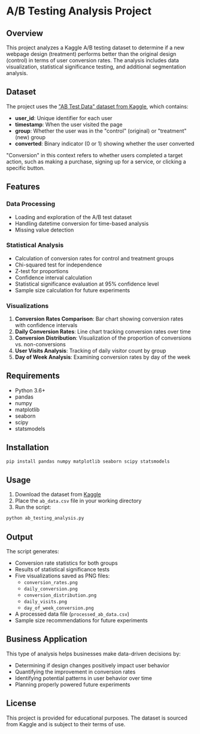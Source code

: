 # A/B Testing Analysis Project

## Overview
This project analyzes a Kaggle A/B testing dataset to determine if a new webpage design (treatment) performs better than the original design (control) in terms of user conversion rates. The analysis includes data visualization, statistical significance testing, and additional segmentation analysis.

## Dataset
The project uses the ["AB Test Data" dataset from Kaggle](https://www.kaggle.com/datasets/zhangluyuan/ab-testing), which contains:
- **user_id**: Unique identifier for each user
- **timestamp**: When the user visited the page
- **group**: Whether the user was in the "control" (original) or "treatment" (new) group
- **converted**: Binary indicator (0 or 1) showing whether the user converted

"Conversion" in this context refers to whether users completed a target action, such as making a purchase, signing up for a service, or clicking a specific button.

## Features

### Data Processing
- Loading and exploration of the A/B test dataset
- Handling datetime conversion for time-based analysis
- Missing value detection

### Statistical Analysis
- Calculation of conversion rates for control and treatment groups
- Chi-squared test for independence
- Z-test for proportions
- Confidence interval calculation
- Statistical significance evaluation at 95% confidence level
- Sample size calculation for future experiments

### Visualizations
1. **Conversion Rates Comparison**: Bar chart showing conversion rates with confidence intervals
2. **Daily Conversion Rates**: Line chart tracking conversion rates over time
3. **Conversion Distribution**: Visualization of the proportion of conversions vs. non-conversions
4. **User Visits Analysis**: Tracking of daily visitor count by group
5. **Day of Week Analysis**: Examining conversion rates by day of the week

## Requirements
- Python 3.6+
- pandas
- numpy
- matplotlib
- seaborn
- scipy
- statsmodels

## Installation
```bash
pip install pandas numpy matplotlib seaborn scipy statsmodels
```

## Usage
1. Download the dataset from [Kaggle](https://www.kaggle.com/datasets/zhangluyuan/ab-testing)
2. Place the `ab_data.csv` file in your working directory
3. Run the script:
```bash
python ab_testing_analysis.py
```

## Output
The script generates:
- Conversion rate statistics for both groups
- Results of statistical significance tests
- Five visualizations saved as PNG files:
  - `conversion_rates.png`
  - `daily_conversion.png`
  - `conversion_distribution.png`
  - `daily_visits.png`
  - `day_of_week_conversion.png`
- A processed data file (`processed_ab_data.csv`)
- Sample size recommendations for future experiments

## Business Application
This type of analysis helps businesses make data-driven decisions by:
- Determining if design changes positively impact user behavior
- Quantifying the improvement in conversion rates
- Identifying potential patterns in user behavior over time
- Planning properly powered future experiments

## License
This project is provided for educational purposes. The dataset is sourced from Kaggle and is subject to their terms of use.